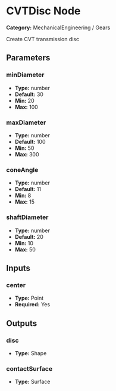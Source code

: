 
# CVTDisc Node

**Category:** MechanicalEngineering / Gears

Create CVT transmission disc

## Parameters


### minDiameter
- **Type:** number
- **Default:** 30
- **Min:** 20
- **Max:** 100



### maxDiameter
- **Type:** number
- **Default:** 100
- **Min:** 50
- **Max:** 300



### coneAngle
- **Type:** number
- **Default:** 11
- **Min:** 8
- **Max:** 15



### shaftDiameter
- **Type:** number
- **Default:** 20
- **Min:** 10
- **Max:** 50



## Inputs


### center
- **Type:** Point
- **Required:** Yes



## Outputs


### disc
- **Type:** Shape



### contactSurface
- **Type:** Surface




